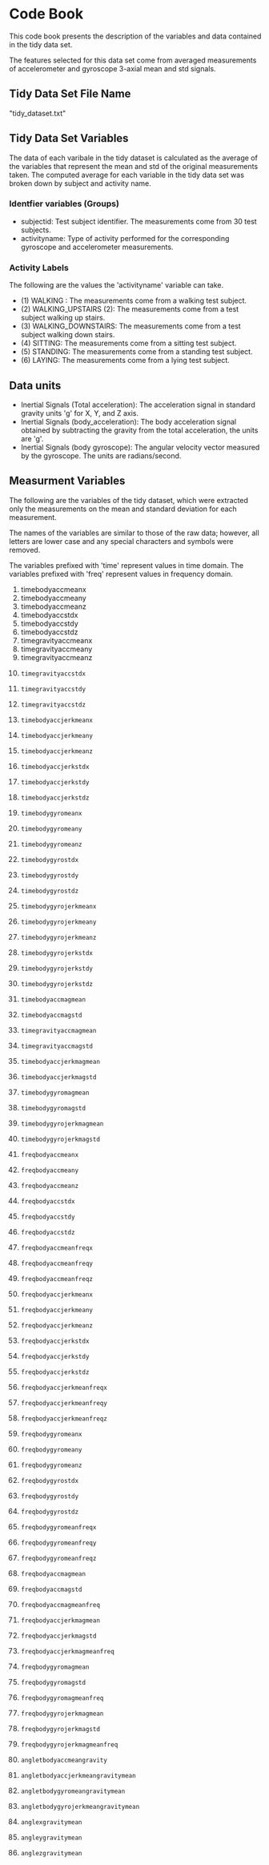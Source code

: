 # Code Book

This code book presents the description of the variables and data contained in 
the tidy data set.
 
The features selected for this data set come from averaged measurements of 
accelerometer and gyroscope 3-axial mean and std signals.

## Tidy Data Set File Name

"tidy_dataset.txt"

## Tidy Data Set Variables

The data of each varibale in the tidy dataset is calculated as the average of the
variables that represent the mean and std of the original measurements taken.
The computed average for each variable in the tidy data set was broken down by
subject and activity name.

### Identfier variables (Groups)

* subjectid: Test subject identifier. The measurements come from 30 test subjects. 
* activityname: Type of activity performed for the corresponding gyroscope and 
accelerometer measurements.

### Activity Labels

The following are the values the 'activityname' variable can take. 

* (1) WALKING : The measurements come from a walking test subject.
* (2) WALKING_UPSTAIRS (2): The measurements come from a test subject walking up stairs.
* (3) WALKING_DOWNSTAIRS: The measurements come from a test subject walking down stairs.
* (4) SITTING: The measurements come from a sitting test subject.
* (5) STANDING: The measurements come from a standing test subject.
* (6) LAYING: The measurements come from a lying test subject.
## Data units

* Inertial Signals (Total acceleration): The acceleration signal in standard gravity 
units 'g' for X, Y, and Z axis. 
* Inertial Signals (body_acceleration): The body acceleration signal obtained by subtracting the gravity from the total acceleration, the units are 'g'. 
* Inertial Signals (body gyroscope): The angular velocity vector measured by the gyroscope. The units are radians/second. 

## Measurment Variables

The following are the variables of the tidy dataset, which were extracted
only the measurements on the mean and standard deviation for each measurement.

The names of the variables are similar to those of the raw data; however, all 
letters are lower case and any special characters and symbols were removed.
 
The variables prefixed with 'time' represent values in time domain.
The variables prefixed with 'freq' represent values in frequency domain.
 

1) 	timebodyaccmeanx 
2) 	timebodyaccmeany 
3) 	timebodyaccmeanz
4) 	timebodyaccstdx 
5) 	timebodyaccstdy 
6) 	timebodyaccstdz
7) 	timegravityaccmeanx 
8) 	timegravityaccmeany 
9) 	timegravityaccmeanz 
10) 	timegravityaccstdx 
11) 	timegravityaccstdy 
12) 	timegravityaccstdz 
13) 	timebodyaccjerkmeanx 
14) 	timebodyaccjerkmeany 
15) 	timebodyaccjerkmeanz 
16) 	timebodyaccjerkstdx 
17) 	timebodyaccjerkstdy 
18) 	timebodyaccjerkstdz 
19) 	timebodygyromeanx
20) 	timebodygyromeany 
21) 	timebodygyromeanz 
22) 	timebodygyrostdx 
23) 	timebodygyrostdy 
24) 	timebodygyrostdz 
25) 	timebodygyrojerkmeanx 
26) 	timebodygyrojerkmeany 
27) 	timebodygyrojerkmeanz 
28) 	timebodygyrojerkstdx 
29) 	timebodygyrojerkstdy 
30) 	timebodygyrojerkstdz 
31) 	timebodyaccmagmean 
32) 	timebodyaccmagstd 
33) 	timegravityaccmagmean 
34) 	timegravityaccmagstd 
35) 	timebodyaccjerkmagmean
36) 	timebodyaccjerkmagstd 
37) 	timebodygyromagmean 
38) 	timebodygyromagstd 
39) 	timebodygyrojerkmagmean 
40) 	timebodygyrojerkmagstd 
41) 	freqbodyaccmeanx 
42) 	freqbodyaccmeany 
43) 	freqbodyaccmeanz 
44) 	freqbodyaccstdx 
45) 	freqbodyaccstdy 
46) 	freqbodyaccstdz 
47) 	freqbodyaccmeanfreqx 
48) 	freqbodyaccmeanfreqy 
49) 	freqbodyaccmeanfreqz 
50) 	freqbodyaccjerkmeanx 
51) 	freqbodyaccjerkmeany 
52) 	freqbodyaccjerkmeanz 
53) 	freqbodyaccjerkstdx 
54) 	freqbodyaccjerkstdy 
55) 	freqbodyaccjerkstdz 
56) 	freqbodyaccjerkmeanfreqx 
57) 	freqbodyaccjerkmeanfreqy 
58) 	freqbodyaccjerkmeanfreqz
59) 	freqbodygyromeanx 
60) 	freqbodygyromeany 
61) 	freqbodygyromeanz 
62) 	freqbodygyrostdx 
63) 	freqbodygyrostdy 
64) 	freqbodygyrostdz 
65) 	freqbodygyromeanfreqx 
66) 	freqbodygyromeanfreqy 
67) 	freqbodygyromeanfreqz 
68) 	freqbodyaccmagmean
69) 	freqbodyaccmagstd 
70) 	freqbodyaccmagmeanfreq 
71) 	freqbodyaccjerkmagmean 
72) 	freqbodyaccjerkmagstd 
73) 	freqbodyaccjerkmagmeanfreq 
74) 	freqbodygyromagmean 
75) 	freqbodygyromagstd 
76) 	freqbodygyromagmeanfreq 
77) 	freqbodygyrojerkmagmean 
78) 	freqbodygyrojerkmagstd 
79) 	freqbodygyrojerkmagmeanfreq 
80) 	angletbodyaccmeangravity 
81) 	angletbodyaccjerkmeangravitymean 
82) 	angletbodygyromeangravitymean 
83) 	angletbodygyrojerkmeangravitymean 
84) 	anglexgravitymean 
85) 	angleygravitymean 
86) 	anglezgravitymean
